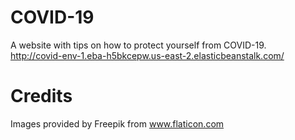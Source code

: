# COVID-19
A website with tips on how to protect yourself from COVID-19.\
http://covid-env-1.eba-h5bkcepw.us-east-2.elasticbeanstalk.com/

# Credits
Images provided by Freepik from www.flaticon.com
